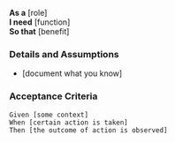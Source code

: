 **As a** [role]  
**I need** [function]  
**So that** [benefit]  

### Details and Assumptions
* [document what you know] 

### Acceptance Criteria
```gherkin
Given [some context]
When [certain action is taken]
Then [the outcome of action is observed]
